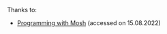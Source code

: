 Thanks to:

* [Programming with Mosh](https://www.youtube.com/watch?v=d56mG7DezGs) (accessed on 15.08.2022)
